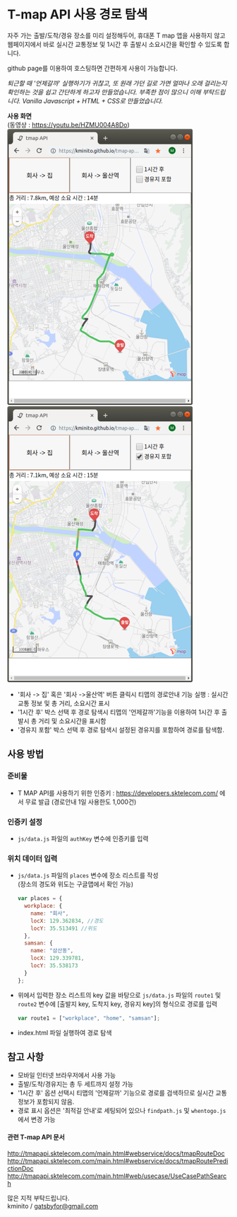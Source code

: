 # T-map API 사용 경로 탐색

자주 가는 출발/도착/경유 장소를 미리 설정해두어, 휴대폰 T map 앱을 사용하지 않고 웹페이지에서 바로 실시간 교통정보 및 1시간 후 출발시 소요시간을 확인할 수 있도록 합니다.

github page를 이용하여 호스팅하면 간편하게 사용이 가능합니다.

_퇴근할 때 '언제갈까' 실행하기가 귀찮고, 또 원래 가던 길로 가면 얼마나 오래 걸리는지 확인하는 것을 쉽고 간단하게 하고자 만들었습니다. 부족한 점이 많으니 이해 부탁드립니다. Vanilla Javascript + HTML + CSS로 만들었습니다._

**사용 화면**  
(동영상 : https://youtu.be/HZMU004A8Do)    
![example](tmap_1.png) ![example](tmap_2.png)

- '회사 -> 집' 혹은 '회사 ->울산역' 버튼 클릭시 티맵의 경로안내 기능 실행 : 실시간 교통 정보 및 총 거리, 소요시간 표시
- '1시간 후' 박스 선택 후 경로 탐색시 티맵의 '언제갈까'기능을 이용하여 1시간 후 출발시 총 거리 및 소요시간을 표시함
- '경유지 포함' 박스 선택 후 경로 탐색시 설정된 경유지를 포함하여 경로를 탐색함.

## 사용 방법

### 준비물

- T MAP API를 사용하기 위한 인증키
  : https://developers.sktelecom.com/ 에서 무료 발급 (경로안내 1일 사용한도 1,000건)

### 인증키 설정

- `js/data.js` 파일의 `authKey` 변수에 인증키를 입력

### 위치 데이터 입력

- `js/data.js` 파일의 `places` 변수에 장소 리스트를 작성  
   (장소의 경도와 위도는 구글맵에서 확인 가능)

  ```js
  var places = {
    workplace: {
      name: "회사",
      locX: 129.362834, //경도
      locY: 35.513491 //위도
    },
    samsan: {
      name: "삼산동",
      locX: 129.339781,
      locY: 35.538173
    }
  };
  ```

- 위에서 입력한 장소 리스트의 key 값을 바탕으로 `js/data.js` 파일의 `route1` 및 `route2` 변수에 [출발지 key, 도착지 key, 경유지 key]의 형식으로 경로를 입력

  ```js
  var route1 = ["workplace", "home", "samsan"];
  ```

- index.html 파일 실행하여 경로 탐색

## 참고 사항
- 모바일 인터넷 브라우저에서 사용 가능
- 출발/도착/경유지는 총 두 세트까지 설정 가능
- '1시간 후' 옵션 선택시 티맵의 '언제갈까' 기능으로 경로를 검색하므로 실시간 교통정보가 포함되지 않음.
- 경로 표시 옵션은 '최적길 안내'로 세팅되어 있으나 `findpath.js` 및 `whentogo.js`에서 변경 가능

#### 관련 T-map API 문서

http://tmapapi.sktelecom.com/main.html#webservice/docs/tmapRouteDoc  
http://tmapapi.sktelecom.com/main.html#webservice/docs/tmapRoutePredictionDoc  
http://tmapapi.sktelecom.com/main.html#web/usecase/UseCasePathSearch

많은 지적 부탁드립니다.  
kminito / gatsbyfor@gmail.com
